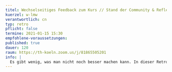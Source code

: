 ```yaml
---
titel: Wechselseitiges Feedback zum Kurs // Stand der Community & Reflection Projekte
kuerzel: w-lmw
verantwortlich: cn
typ: retro
pflicht: false
termine: 2021-01-15 15:30
empfohlene-voraussetzungen:
published: true
dauer: 120
raum: https://th-koeln.zoom.us/j/81865505201
info: | 
  Es gibt wenig, was man nicht noch besser machen kann. In dieser Retro zum Kurs geht es darum, unbewusste Qualitäten und Defizite des Kurses bewusst zu machen, um in der nächsten Iteration darauf reagieren zu können.
---
```

